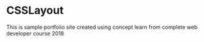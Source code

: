 # CSSLayout
This is sample portfolio site created using concept learn from complete web developer course 2018
